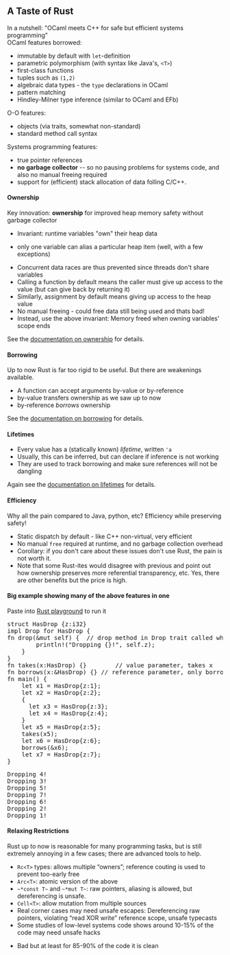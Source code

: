 ## A Taste of Rust

In a nutshell: "OCaml meets C++ for safe but efficient systems programming"  
OCaml features borrowed:

*   immutable by default with `let`-definition
*   parametric polymorphism (with syntax like Java's, `<T>`)
*   first-class functions
*   tuples such as `(1,2)`
*   algebraic data types - the `type` declarations in OCaml
*   pattern matching
*   Hindley-Milner type inference (similar to OCaml and EFb)

O-O features:

*   objects (via traits, somewhat non-standard)
*   standard method call syntax

Systems programming features:

*   true pointer references
*   **no garbage collector** -- so no pausing problems for systems code, and also no manual freeing required
*   support for (efficient) stack allocation of data folling C/C++.

#### Ownership

Key innovation: **ownership** for improved heap memory safety without garbage collector

*   Invariant: runtime variables "own" their heap data
  - only one variable can alias a particular heap item (well, with a few exceptions)
*   Concurrent data races are thus prevented since threads don't share variables
*   Calling a function by default means the caller must give up access to the value (but can give back by returning it)
*   Similarly, assignment by default means giving up access to the heap value
*   No manual freeing - could free data still being used and thats bad!
*   Instead, use the above invariant: Memory freed when owning variables' scope ends

See the [documentation on ownership](https://doc.rust-lang.org/book/ch04-01-what-is-ownership.html) for details.

#### Borrowing

Up to now Rust is far too rigid to be useful. But there are weakenings available.

*   A function can accept arguments by-value or by-reference
*   by-value transfers ownership as we saw up to now
*   by-reference _borrows_ ownership

See the [documentation on borrowing](https://doc.rust-lang.org/book/ch04-02-references-and-borrowing.html) for details.

#### Lifetimes

*   Every value has a (statically known) _lifetime_, written `'a`
*   Usually, this can be inferred, but can declare if inference is not working
*   They are used to track borrowing and make sure references will not be dangling

Again see the [documentation on lifetimes](https://doc.rust-lang.org/book/ch10-03-lifetime-syntax.html) for details.

#### Efficiency

Why all the pain compared to Java, python, etc? Efficiency while preserving safety!

*   Static dispatch by default - like C++ non-virtual, very efficient
*   No manual `free` required at runtime, and no garbage collection overhead
*   Corollary: if you don't care about these issues don't use Rust, the pain is not worth it.
*   Note that some Rust-ites would disagree with previous and point out how ownership preserves more referential transparency, etc. Yes, there are other benefits but the price is high.


#### Big example showing many of the above features in one

Paste into [Rust playground](https://play.rust-lang.org) to run it

<pre>struct HasDrop {z:i32}
impl Drop for HasDrop {
fn drop(&mut self) {  // drop method in Drop trait called when scope exits
        println!("Dropping {}!", self.z);
    }
}
fn takes(x:HasDrop) {}        // value parameter, takes x
fn borrows(x:&HasDrop) {} // reference parameter, only borrows x
fn main() {
    let x1 = HasDrop{z:1};
    let x2 = HasDrop{z:2};
    {
      let x3 = HasDrop{z:3};
      let x4 = HasDrop{z:4};
    }
    let x5 = HasDrop{z:5};
    takes(x5);
    let x6 = HasDrop{z:6};
    borrows(&x6);
    let x7 = HasDrop{z:7};
}
</pre>

<pre>Dropping 4!
Dropping 3!
Dropping 5!
Dropping 7!
Dropping 6!
Dropping 2!
Dropping 1!
</pre>

#### Relaxing Restrictions

Rust up to now is reasonable for many programming tasks, but is still extremely annoying in a few cases; there are advanced tools to help.

*   `Rc<T>` types: allows multiple “owners”; reference couting is used to prevent too-early free
*   `Arc<T>`: atomic version of the above
*   `~*const T~` and `~*mut T~`: raw pointers, aliasing is allowed, but dereferencing is unsafe.
*   `Cell<T>`: allow mutation from multiple sources
*   Real corner cases may need unsafe escapes: Dereferencing raw pointers, violating “read XOR write” reference scope, unsafe typecasts
*   Some studies of low-level systems code shows around 10-15% of the code may need unsafe hacks
  - Bad but at least for 85-90% of the code it is clean

